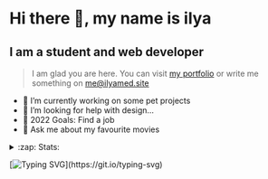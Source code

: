 # Hi there 👋, my name is ilya
## I am a student and web developer
<!-- ![I am a student and web developer](https://i.pinimg.com/originals/b9/ba/44/b9ba446cca2bb06ff1a8d49fd46581ed.jpg) -->

>I am glad you are here. You can visit [my portfolio](https://ilyamed.site/) or write me something on me@ilyamed.site 

- 🔭 I’m currently working on some pet projects
- 🤔 I’m looking for help with design...
- 🥅 2022 Goals: Find a job
- 💬 Ask me about my favourite movies 

<details>
  <summary>:zap: Stats:</summary>
<p><!-- https://github.com/anmol098/waka-readme-stats -->
  
<!--START_SECTION:waka-->
![Profile Views](http://img.shields.io/badge/Profile%20Views-59-blue)

**🐱 My GitHub Data** 

> 🏆 46 Contributions in the Year 2022
 > 
> 📦 52.4 kB Used in GitHub's Storage 
 > 
> 💼 Opted to Hire
 > 
> 📜 11 Public Repositories 
 > 
> 🔑 2 Private Repositories  
 > 
**I'm a Night 🦉** 

```text
🌞 Morning    32 commits     ████░░░░░░░░░░░░░░░░░░░░░   16.0% 
🌆 Daytime    49 commits     ██████░░░░░░░░░░░░░░░░░░░   24.5% 
🌃 Evening    89 commits     ███████████░░░░░░░░░░░░░░   44.5% 
🌙 Night      30 commits     ███░░░░░░░░░░░░░░░░░░░░░░   15.0%

```


📊 **This Week I Spent My Time On** 

```text
⌚︎ Time Zone: Europe/Moscow

💬 Programming Languages: 
JavaScript               11 hrs 22 mins      ███████████████░░░░░░░░░░   61.27% 
SCSS                     4 hrs 23 mins       ██████░░░░░░░░░░░░░░░░░░░   23.61% 
JSON                     1 hr 44 mins        ██░░░░░░░░░░░░░░░░░░░░░░░   9.41% 
HTML                     38 mins             ░░░░░░░░░░░░░░░░░░░░░░░░░   3.41% 
CSS                      9 mins              ░░░░░░░░░░░░░░░░░░░░░░░░░   0.83%

🔥 Editors: 
VS Code                  18 hrs 34 mins      █████████████████████████   100.0%

🐱‍💻 Projects: 
cinema-react             15 hrs 4 mins       ████████████████████░░░░░   81.22% 
boilerplates             1 hr 23 mins        █░░░░░░░░░░░░░░░░░░░░░░░░   7.48% 
Unknown Project          1 hr 11 mins        █░░░░░░░░░░░░░░░░░░░░░░░░   6.39% 
friendsQuiz              53 mins             █░░░░░░░░░░░░░░░░░░░░░░░░   4.78% 
friendsQuiz_bot          1 min               ░░░░░░░░░░░░░░░░░░░░░░░░░   0.12%

💻 Operating System: 
Windows                  18 hrs 34 mins      █████████████████████████   100.0%

```

**I Mostly Code in JavaScript** 

```text
JavaScript               7 repos             ██████████████░░░░░░░░░░░   58.33% 
HTML                     4 repos             ████████░░░░░░░░░░░░░░░░░   33.33% 
C++                      1 repo              ██░░░░░░░░░░░░░░░░░░░░░░░   8.33%

```



 Last Updated on 12/02/2022 18:41:48 UTC
<!--END_SECTION:waka-->
  
![GitHub stats](https://github-readme-stats.vercel.app/api?username=Terro216&show_icons=true&theme=darcula)  
</p>
</details>

[![Typing SVG](https://readme-typing-svg.herokuapp.com?color=%23204829&duration=7000&lines=Wake+up%2C+Neo...)](https://git.io/typing-svg)
